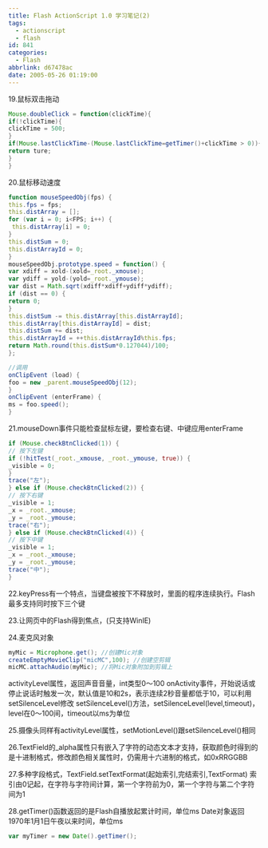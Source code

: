 ```yaml
---
title: Flash ActionScript 1.0 学习笔记(2)
tags:
  - actionscript
  - flash
id: 841
categories:
  - Flash
abbrlink: d67478ac
date: 2005-05-26 01:19:00
---
```

19.鼠标双击拖动
```as
Mouse.doubleClick = function(clickTime){
if(!clickTime){
clickTime = 500;
}
if(Mouse.lastClickTime-(Mouse.lastClickTime=getTimer()+clickTime > 0)){
return ture;
}
}
````

20.鼠标移动速度<!--more-->
```as
function mouseSpeedObj(fps) {
this.fps = fps;
this.distArray = [];
for (var i = 0; i<FPS; i++) {
 this.distArray[i] = 0;
}
this.distSum = 0;
this.distArrayId = 0;
}
mouseSpeedObj.prototype.speed = function() {
var xdiff = xold-(xold=_root._xmouse);
var ydiff = yold-(yold=_root._ymouse);
var dist = Math.sqrt(xdiff*xdiff+ydiff*ydiff);
if (dist == 0) {
return 0;
}
this.distSum -= this.distArray[this.distArrayId];
this.distArray[this.distArrayId] = dist;
this.distSum += dist;
this.distArrayId = ++this.distArrayId%this.fps;
return Math.round(this.distSum*0.127044)/100;
};

//调用
onClipEvent (load) {
foo = new _parent.mouseSpeedObj(12);
}
onClipEvent (enterFrame) {
ms = foo.speed();
}
```

21.mouseDown事件只能检查鼠标左键，要检查右键、中键应用enterFrame
```as
if (Mouse.checkBtnClicked(1)) {
// 按下左键
if (!hitTest(_root._xmouse, _root._ymouse, true)) {
_visible = 0;
}
trace("左");
} else if (Mouse.checkBtnClicked(2)) {
// 按下右键
_visible = 1;
_x = _root._xmouse;
_y = _root._ymouse;
trace("右");
} else if (Mouse.checkBtnClicked(4)) {
// 按下中键
_visible = 1;
_x = _root._xmouse;
_y = _root._ymouse;
trace("中");
}
```

22.keyPress有一个特点，当键盘被按下不释放时，里面的程序连续执行。Flash最多支持同时按下三个键

23.让网页中的Flash得到焦点，(只支持WinIE)

24.麦克风对象
```as
myMic = Microphone.get(); //创建Mic对象
createEmptyMovieClip("micMC",100); //创建空剪辑
micMC.attachAudio(myMic); //将Mic对象附加到剪辑上
```
activityLevel属性，返回声音音量，int类型0～100
onActivity事件，开始说话或停止说话时触发一次，默认值是10和2s，表示连续2秒音量都低于10，可以利用setSilenceLevel修改
setSilenceLevel()方法，setSilenceLevel(level,timeout)，level在0～100间，timeout以ms为单位

25.摄像头同样有activityLevel属性，setMotionLevel()跟setSilenceLevel()相同

26.TextField的_alpha属性只有嵌入了字符的动态文本才支持，获取颜色时得到的是十进制格式，修改颜色相关属性时，仍需用十六进制的格式，如0xRRGGBB

27.多种字段格式，TextField.setTextFormat(起始索引,完结索引,TextFormat)
索引由0记起，在字符与字符间计算，第一个字符前为0，第一个字符与第二个字符间为1

28.getTimer()函数返回的是Flash自播放起累计时间，单位ms
Date对象返回1970年1月1日午夜以来时间，单位ms
```as
var myTimer = new Date().getTimer();
```